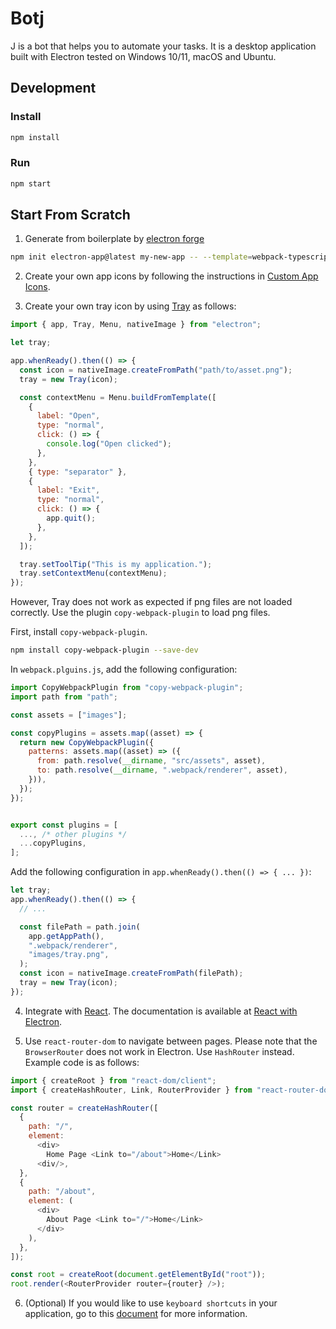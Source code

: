 # Botj

J is a bot that helps you to automate your tasks. It is a desktop application built with Electron tested on Windows 10/11, macOS and Ubuntu.

## Development

### Install

```bash
npm install
```

### Run

```bash
npm start
```

## Start From Scratch

1. Generate from boilerplate by [electron forge](https://www.electronforge.io)

```bash
npm init electron-app@latest my-new-app -- --template=webpack-typescript
```

2. Create your own app icons by following the instructions in [Custom App Icons](https://www.electronforge.io/guides/create-and-add-icons).

3. Create your own tray icon by using [Tray](https://www.electronjs.org/docs/latest/tutorial/tray) as follows:

```javascript
import { app, Tray, Menu, nativeImage } from "electron";

let tray;

app.whenReady().then(() => {
  const icon = nativeImage.createFromPath("path/to/asset.png");
  tray = new Tray(icon);

  const contextMenu = Menu.buildFromTemplate([
    {
      label: "Open",
      type: "normal",
      click: () => {
        console.log("Open clicked");
      },
    },
    { type: "separator" },
    {
      label: "Exit",
      type: "normal",
      click: () => {
        app.quit();
      },
    },
  ]);

  tray.setToolTip("This is my application.");
  tray.setContextMenu(contextMenu);
});
```

However, Tray does not work as expected if png files are not loaded correctly. Use the plugin `copy-webpack-plugin` to load png files.

First, install `copy-webpack-plugin`.

```bash
npm install copy-webpack-plugin --save-dev
```

In `webpack.plguins.js`, add the following configuration:

```javascript
import CopyWebpackPlugin from "copy-webpack-plugin";
import path from "path";

const assets = ["images"];

const copyPlugins = assets.map((asset) => {
  return new CopyWebpackPlugin({
    patterns: assets.map((asset) => ({
      from: path.resolve(__dirname, "src/assets", asset),
      to: path.resolve(__dirname, ".webpack/renderer", asset),
    })),
  });
});


export const plugins = [
  ..., /* other plugins */
  ...copyPlugins,
];
```

Add the following configuration in `app.whenReady().then(() => { ... })`:

```javascript
let tray;
app.whenReady().then(() => {
  // ...

  const filePath = path.join(
    app.getAppPath(),
    ".webpack/renderer",
    "images/tray.png",
  );
  const icon = nativeImage.createFromPath(filePath);
  tray = new Tray(icon);
});
```

4. Integrate with [React](https://reactjs.org/). The documentation is available at [React with Electron](https://www.electronforge.io/guides/framework-integration/react-with-typescript).

5. Use `react-router-dom` to navigate between pages. Please note that the `BrowserRouter` does not work in Electron. Use `HashRouter` instead. Example code is as follows:

```javascript
import { createRoot } from "react-dom/client";
import { createHashRouter, Link, RouterProvider } from "react-router-dom";

const router = createHashRouter([
  {
    path: "/",
    element:
      <div>
        Home Page <Link to="/about">Home</Link>
      <div/>,
  },
  {
    path: "/about",
    element: (
      <div>
        About Page <Link to="/">Home</Link>
      </div>
    ),
  },
]);

const root = createRoot(document.getElementById("root"));
root.render(<RouterProvider router={router} />);
```

6. (Optional) If you would like to use `keyboard shortcuts` in your application, go to this [document](https://www.electronjs.org/docs/latest/tutorial/keyboard-shortcuts) for more information.
